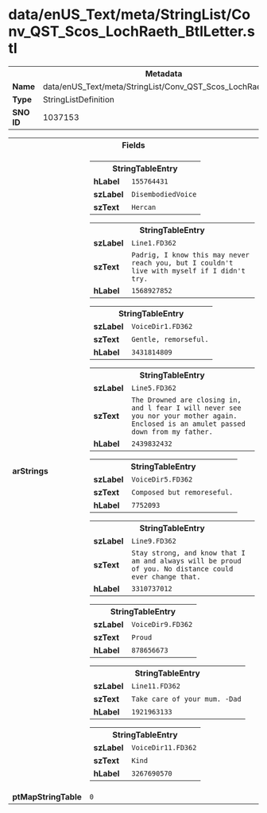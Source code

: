 <h1>data/enUS_Text/meta/StringList/Conv_QST_Scos_LochRaeth_BtlLetter.stl</h1><table><tr><th colspan="100%">Metadata</th></tr><tr><td><b>Name</b></td><td>data/enUS_Text/meta/StringList/Conv_QST_Scos_LochRaeth_BtlLetter.stl</td></tr><tr><td><b>Type</b></td><td>StringListDefinition</td></tr><tr><td><b>SNO ID</b></td><td>1037153</td></tr></table>

<table><tr><th colspan="100%">Fields</th></tr><tr><td><b>arStrings</b></td><td><table><tr><th colspan="100%">StringTableEntry</th></tr><tr><td><b>hLabel</b></td><td><code>155764431</code></td></tr><tr><td><b>szLabel</b></td><td><code>DisembodiedVoice</code></td></tr><tr><td><b>szText</b></td><td><code>Hercan</code></td></tr></table>


<table><tr><th colspan="100%">StringTableEntry</th></tr><tr><td><b>szLabel</b></td><td><code>Line1.FD362</code></td></tr><tr><td><b>szText</b></td><td><code>Padrig, I know this may never reach you, but I couldn't live with myself if I didn't try.</code></td></tr><tr><td><b>hLabel</b></td><td><code>1568927852</code></td></tr></table>


<table><tr><th colspan="100%">StringTableEntry</th></tr><tr><td><b>szLabel</b></td><td><code>VoiceDir1.FD362</code></td></tr><tr><td><b>szText</b></td><td><code>Gentle, remorseful.</code></td></tr><tr><td><b>hLabel</b></td><td><code>3431814809</code></td></tr></table>


<table><tr><th colspan="100%">StringTableEntry</th></tr><tr><td><b>szLabel</b></td><td><code>Line5.FD362</code></td></tr><tr><td><b>szText</b></td><td><code>The Drowned are closing in, and l fear I will never see you nor your mother again. Enclosed is an amulet passed down from my father.</code></td></tr><tr><td><b>hLabel</b></td><td><code>2439832432</code></td></tr></table>


<table><tr><th colspan="100%">StringTableEntry</th></tr><tr><td><b>szLabel</b></td><td><code>VoiceDir5.FD362</code></td></tr><tr><td><b>szText</b></td><td><code>Composed but remoreseful.</code></td></tr><tr><td><b>hLabel</b></td><td><code>7752093</code></td></tr></table>


<table><tr><th colspan="100%">StringTableEntry</th></tr><tr><td><b>szLabel</b></td><td><code>Line9.FD362</code></td></tr><tr><td><b>szText</b></td><td><code>Stay strong, and know that I am and always will be proud of you. No distance could ever change that.</code></td></tr><tr><td><b>hLabel</b></td><td><code>3310737012</code></td></tr></table>


<table><tr><th colspan="100%">StringTableEntry</th></tr><tr><td><b>szLabel</b></td><td><code>VoiceDir9.FD362</code></td></tr><tr><td><b>szText</b></td><td><code>Proud</code></td></tr><tr><td><b>hLabel</b></td><td><code>878656673</code></td></tr></table>


<table><tr><th colspan="100%">StringTableEntry</th></tr><tr><td><b>szLabel</b></td><td><code>Line11.FD362</code></td></tr><tr><td><b>szText</b></td><td><code>Take care of your mum. -Dad</code></td></tr><tr><td><b>hLabel</b></td><td><code>1921963133</code></td></tr></table>


<table><tr><th colspan="100%">StringTableEntry</th></tr><tr><td><b>szLabel</b></td><td><code>VoiceDir11.FD362</code></td></tr><tr><td><b>szText</b></td><td><code>Kind</code></td></tr><tr><td><b>hLabel</b></td><td><code>3267690570</code></td></tr></table>


</td></tr><tr><td><b>ptMapStringTable</b></td><td><code>0</code></td></tr></table>

